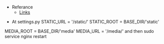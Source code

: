- Referance
  * [Links](https://github.com/iamsamitdev/DocumentReadme/blob/main/PythonDjango/DeployedAWSEC2.md?plain=1)
* At settings.py 
STATIC_URL = '/static/'
STATIC_ROOT = BASE_DIR/'static'

MEDIA_ROOT = BASE_DIR/'media'
MEDIA_URL = '/media/'
and then sudo service nginx restart 
